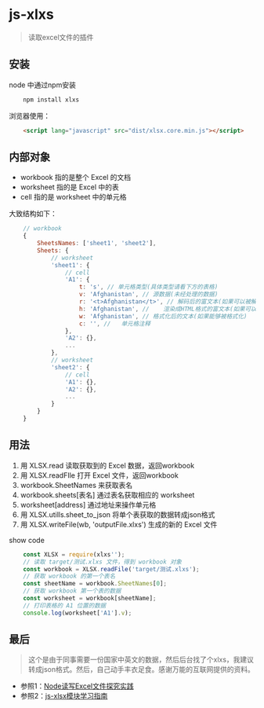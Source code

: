 # js-xlxs
> 读取excel文件的插件

## 安装

node 中通过npm安装
````bash
	npm install xlxs
````
浏览器使用：
````html
	<script lang="javascript" src="dist/xlsx.core.min.js"></script>
````

## 内部对象
*	workbook	指的是整个 Excel 的文档
*	worksheet	指的是 Excel 中的表
*	cell	指的是 worksheet 中的单元格

大致结构如下：
````js
	// workbook
	{
		SheetsNames: ['sheet1', 'sheet2'],
		Sheets: {
			// worksheet
			'sheet1': {
				// cell
				'A1': {
					t: 's', // 单元格类型(具体类型请看下方的表格)
					v: 'Afghanistan', // 源数据(未经处理的数据)
					r: '<t>Afghanistan</t>', // 解码后的富文本(如果可以被解码)
					h: 'Afghanistan', // 	渲染成HTML格式的富文本(如果可以被解码)
					w: 'Afghanistan', // 格式化后的文本(如果能够被格式化)
					c: '', // 	单元格注释
				},
				'A2': {},
				...
			},
			// worksheet
			'sheet2': {
				// cell
				'A1': {},
				'A2': {},
				...
			}
		}
	}
````
## 用法

1.	用	XLSX.read	读取获取到的 Excel 数据，返回workbook
2.	用	XLSX.readFIle	打开 Excel 文件，返回workbook
3.	workbook.SheetNames	来获取表名
4.	workbook.sheets[表名]	通过表名获取相应的 worksheet
5.	worksheet[address]	通过地址来操作单元格
6.	用	XLSX.utills.sheet_to_json	将单个表获取的数据转成json格式
7.	用	XLSX.writeFile(wb, 'outputFile.xlxs')	生成的新的	Excel	文件

show code

````js
	const XLSX = require(xlxs'');
	// 读取 target/测试.xlxs 文件，得到 workbook 对象
	const workbook = XLSX.readFile('target/测试.xlxs');
	// 获取 workbook 的第一个表名
	const sheetName = workbook.SheetNames[0];
	// 获取 workbook 第一个表的数据
	const worksheet = workbook[sheetName];
	// 打印表格的 A1 位置的数据
	console.log(worksheet['A1'].v);
````

## 最后
>	这个是由于同事需要一份国家中英文的数据，然后后台找了个xlxs，我建议转成json格式。然后，自己动手丰衣足食。感谢万能的互联网提供的资料。

*	参照1：[Node读写Excel文件探究实践](https://aotu.io/notes/2016/04/07/node-excel/index.html)
*	参照2：[js-xlsx模块学习指南](https://segmentfault.com/a/1190000018077543)
